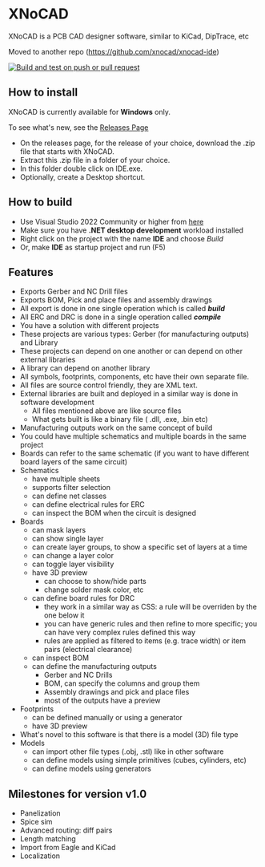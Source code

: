 # XNoCAD
XNoCAD is a PCB CAD designer software, similar to KiCad, DipTrace, etc

Moved to another repo (https://github.com/xnocad/xnocad-ide)

[![Build and test on push or pull request](https://github.com/mihai-ene-public/cadide/actions/workflows/build-and-test.yml/badge.svg)](https://github.com/mihai-ene-public/cadide/actions/workflows/build-and-test.yml)

## How to install
XNoCAD is currently available for **Windows** only.

To see what's new, see the [Releases Page](https://github.com/mihai-ene-public/cadide/releases)

- On the releases page, for the release of your choice, download the .zip file that starts with XNoCAD.
- Extract this .zip file in a folder of your choice.
- In this folder double click on IDE.exe.
- Optionally, create a Desktop shortcut.

## How to build
- Use Visual Studio 2022 Community or higher from [here](https://www.visualstudio.com/)
- Make sure you have **.NET desktop development** workload installed
- Right click on the project with the name **IDE** and choose *Build*
- Or, make **IDE** as startup project and run (F5)

## Features
- Exports Gerber and NC Drill files
- Exports BOM, Pick and place files and assembly drawings
- All export is done in one single operation which is called ***build***
- All ERC and DRC is done in a single operation called ***compile***
- You have a solution with different projects
- These projects are various types: Gerber (for manufacturing outputs) and Library
- These projects can depend on one another or can depend on other external libraries
- A library can depend on another library
- All symbols, footprints, components, etc have their own separate file.
- All files are source control friendly, they are XML text.
- External libraries are built and deployed in a similar way is done in software development
    - All files mentioned above are like source files
    - What gets built is like a binary file ( .dll, .exe, .bin etc)
- Manufacturing outputs work on the same concept of build
- You could have multiple schematics and multiple boards in the same project
- Boards can refer to the same schematic (if you want to have different board layers of the same circuit)
- Schematics
    - have multiple sheets
    - supports filter selection
    - can define net classes
    - can define electrical rules for ERC
    - can inspect the BOM when the circuit is designed
- Boards
    - can mask layers
    - can show single layer
    - can create layer groups, to show a specific set of layers at a time
    - can change a layer color
    - can toggle layer visibility
    - have 3D preview
        - can choose to show/hide parts
        - change solder mask color, etc
    - can define board rules for DRC
        - they work in a similar way as CSS: a rule will be overriden by the one below it
        - you can have generic rules and then refine to more specific; you can have very complex rules defined this way
        - rules are applied as filtered to items (e.g. trace width) or item pairs (electrical clearance)
    - can inspect BOM
    - can define the manufacturing outputs
        - Gerber and NC Drills
        - BOM, can specify the columns and group them
        - Assembly drawings and pick and place files
        - most of the outputs have a preview
- Footprints
    - can be defined manually or using a generator
    - have 3D preview
- What's novel to this software is that there is a model (3D) file type
- Models
    - can import other file types (.obj, .stl) like in other software
    - can define models using simple primitives (cubes, cylinders, etc)
    - can define models using generators

## Milestones for version v1.0
- Panelization
- Spice sim
- Advanced routing: diff pairs
- Length matching
- Import from Eagle and KiCad
- Localization

